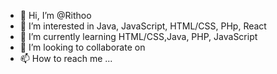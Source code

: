 - 👋 Hi, I’m @Rithoo
- 👀 I’m interested in Java, JavaScript, HTML/CSS, PHp, React
- 🌱 I’m currently learning HTML/CSS,Java, PHP, JavaScript
- 💞️ I’m looking to collaborate on 
- 📫 How to reach me ...

<!---
Rithoo/Rithoo is a ✨ special ✨ repository because its `README.md` (this file) appears on your GitHub profile.
You can click the Preview link to take a look at your changes.
--->
